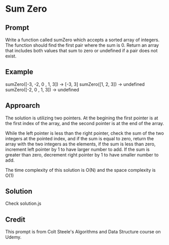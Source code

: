 # Sum Zero

## Prompt

Write a function called sumZero which accepts a sorted array of integers. The function should find the first pair where the sum is 0. Return an array that includes both values that sum to zero or undefined if a pair does not exist.

## Example

sumZero([-3, -2, 0 , 1, 3]) -> [-3, 3]
sumZero([1, 2, 3]) -> undefined
sumZero([-2, 0 , 1, 3]) -> undefined

## Approarch

The solution is utilizing two pointers. At the begining the first pointer is at the first index of the array, and the second pointer is at the end of the array.

While the left pointer is less than the right pointer, check the sum of the two integers at the pointed index, and if the sum is equal to zero, return the array with the two integers as the elements, if the sum is less than zero, increment left pointer by 1 to have larger number to add. If the sum is greater than zero, decrement right pointer by 1 to have smaller number to add.

The time complexity of this solution is O(N) and the space complexity is O(1)

## Solution

Check solution.js

## Credit

This prompt is from Colt Steele's Algorithms and Data Structure course on Udemy.

